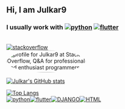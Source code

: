 ## Hi, I am Julkar9
### I usually work with [![python](https://img.shields.io/badge/PYTHON-0081a7?style=flat&logo=python&logoColor=white)]()  [![flutter](https://img.shields.io/badge/FLUTTER-073b4c?style=flat&logo=flutter&logoColor=white)]()
\
[![stackoverflow](https://img.shields.io/badge/Stack%20Overflow-e36414?style=for-the-badge&logo=stackoverflow&logoColor=white)](https://stackoverflow.com/users/8522463/julkar9)\
<a href="https://stackoverflow.com/users/8522463/julkar9">
  <img src="https://stackoverflow.com/users/flair/8522463.png?theme=dark"
       style="border-radius: 50%;"
       width="208" height="58" alt="profile for Julkar9 at Stack Overflow, Q&amp;A for professional and enthusiast programmers" title="profile for Julkar9 at Stack Overflow, Q&amp;A for professional and enthusiast programmers">
</a>

[![Julkar's GitHub stats](https://github-readme-stats.vercel.app/api?username=julkaar9&count_private=true&theme=radical&show_icons=true&custom_title=My%20GitStats)](https://github.com/anuraghazra/github-readme-stats)

[![Top Langs](https://github-readme-stats.vercel.app/api/top-langs/?username=julkaar9&layout=compact&hide=jupyter%20notebook&theme=radical&custom_title=Top%20Langs(public))](https://github.com/anuraghazra/github-readme-stats)\
[![python](https://img.shields.io/badge/PYTHON-0081a7?style=flat&logo=python&logoColor=white)]()[![flutter](https://img.shields.io/badge/FLUTTER-073b4c?style=flat&logo=flutter&logoColor=white)]()[![DJANGO](https://img.shields.io/badge/DJANGO-132a13?style=flat&logo=django&logoColor=white)]()[![HTML](https://img.shields.io/badge/HTML-239120?style=flat&logo=html5&logoColor=white)]()
